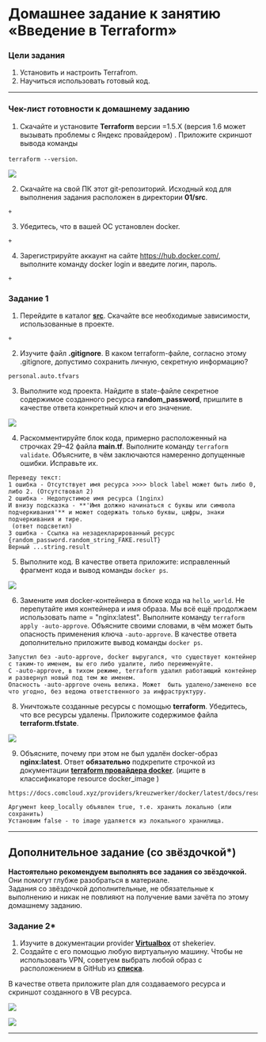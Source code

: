 # Домашнее задание к занятию «Введение в Terraform»

### Цели задания

1. Установить и настроить Terrafrom.
2. Научиться использовать готовый код.

------

### Чек-лист готовности к домашнему заданию

1. Скачайте и установите **Terraform** версии =1.5.Х (версия 1.6 может вызывать проблемы с Яндекс провайдером) . Приложите скриншот вывода команды

```terraform --version```.

![](terr01/terrver.JPG)

2. Скачайте на свой ПК этот git-репозиторий. Исходный код для выполнения задания расположен в директории **01/src**.

``` + ```

3. Убедитесь, что в вашей ОС установлен docker.

``` + ```

4. Зарегистрируйте аккаунт на сайте https://hub.docker.com/, выполните команду docker login и введите логин, пароль.

``` + ```

### Задание 1

1. Перейдите в каталог [**src**](https://github.com/netology-code/ter-homeworks/tree/main/01/src). Скачайте все необходимые зависимости, использованные в проекте. 

``` + ```

2. Изучите файл **.gitignore**. В каком terraform-файле, согласно этому .gitignore, допустимо сохранить личную, секретную информацию?

``` personal.auto.tfvars ``` 

3. Выполните код проекта. Найдите  в state-файле секретное содержимое созданного ресурса **random_password**, пришлите в качестве ответа конкретный ключ и его значение.

![](terr01/terr01.JPG)

4. Раскомментируйте блок кода, примерно расположенный на строчках 29–42 файла **main.tf**.
Выполните команду ```terraform validate```. Объясните, в чём заключаются намеренно допущенные ошибки. Исправьте их.

```
Переведу текст: 
1 ошибка - Отсутствует имя ресурса >>>> block label может быть либо 0, либо 2. (Отсутствовал 2)
2 ошибка - Недопустимое имя ресурса (1nginx)
И внизу подсказка - **'Имя должно начинаться с буквы или символа подчеркивания'** и может содержать только буквы, цифры, знаки подчеркивания и тире.
 (ответ подсветил)
3 ошибка - Ссылка на незадекларированный ресурс {random_password.random_string_FAKE.resulT} 
Верный ...string.result
```

5. Выполните код. В качестве ответа приложите: исправленный фрагмент кода и вывод команды ```docker ps```.

![](terr01/terr02.JPG)

6. Замените имя docker-контейнера в блоке кода на ```hello_world```. Не перепутайте имя контейнера и имя образа. Мы всё ещё продолжаем использовать name = "nginx:latest". Выполните команду ```terraform apply -auto-approve```.
Объясните своими словами, в чём может быть опасность применения ключа  ```-auto-approve```. В качестве ответа дополнительно приложите вывод команды ```docker ps```.

```
Запустил без -auto-approve, docker выругался, что существует контейнер с таким-то именем, вы его либо удалите, либо переименуйте.
С -auto-approve, в тихом режиме, terraform удалил работающий контейнер и развернул новый под тем же именем.
Опасность -auto-approve очень велика. Может  быть удалено/заменено все что угодно, без ведома ответственного за инфраструктуру.
```
8. Уничтожьте созданные ресурсы с помощью **terraform**. Убедитесь, что все ресурсы удалены. Приложите содержимое файла **terraform.tfstate**. 

![](terr01/terr03.JPG)

9. Объясните, почему при этом не был удалён docker-образ **nginx:latest**. Ответ **обязательно** подкрепите строчкой из документации [**terraform провайдера docker**](https://docs.comcloud.xyz/providers/kreuzwerker/docker/latest/docs).  (ищите в классификаторе resource docker_image )

```
https://docs.comcloud.xyz/providers/kreuzwerker/docker/latest/docs/resources/image#keep_locally

Аргумент keep_locally объявлен true, т.е. хранить локально (или сохранить)
Установим false - то image удаляется из локального хранилища.
```


------

## Дополнительное задание (со звёздочкой*)

**Настоятельно рекомендуем выполнять все задания со звёздочкой.** Они помогут глубже разобраться в материале.   
Задания со звёздочкой дополнительные, не обязательные к выполнению и никак не повлияют на получение вами зачёта по этому домашнему заданию. 

### Задание 2*

1. Изучите в документации provider [**Virtualbox**](https://docs.comcloud.xyz/providers/shekeriev/virtualbox/latest/docs) от 
shekeriev.
2. Создайте с его помощью любую виртуальную машину. Чтобы не использовать VPN, советуем выбрать любой образ с расположением в GitHub из [**списка**](https://www.vagrantbox.es/).

В качестве ответа приложите plan для создаваемого ресурса и скриншот созданного в VB ресурса. 

![](terr01/terr04.JPG)

![](terr01/terr05.JPG)


------

